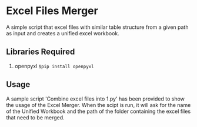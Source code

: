 # Excel Files Merger

A simple script that excel files with similar table structure from a given path as input and creates a unified excel workbook.

## Libraries Required

1. openpyxl
   `$pip install openpyxl`

## Usage

A sample script 'Combine excel files into 1.py' has been provided to show the usage of the Excel Merger. When the scipt is run, it will ask for the name of the Unified Workbook and the path of the folder containing the excel files that need to be merged.
